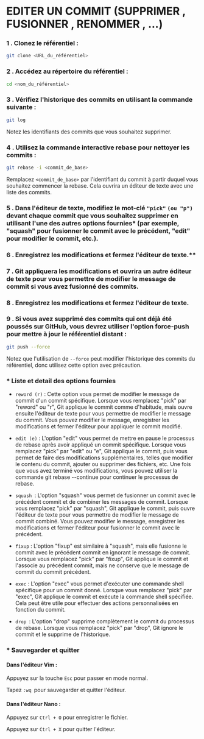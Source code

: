 # EDITER UN COMMIT (SUPPRIMER , FUSIONNER , RENOMMER , ...)

### 1 . Clonez le référentiel :

```bash
git clone <URL_du_référentiel>
```

### 2 . Accédez au répertoire du référentiel :

```bash
cd <nom_du_référentiel>
```

### 3 . Vérifiez l'historique des commits en utilisant la commande suivante :

```bash
git log
```
Notez les identifiants des commits que vous souhaitez supprimer.

### 4 . Utilisez la commande interactive rebase pour nettoyer les commits :

```bash
git rebase -i <commit_de_base>
```

Remplacez ``<commit_de_base>`` par l'identifiant du commit à partir duquel vous souhaitez commencer la rebase. Cela ouvrira un éditeur de texte avec une liste des commits.

### 5 . Dans l'éditeur de texte, modifiez le mot-clé ``"pick"`` ``(ou "p")`` devant chaque commit que vous souhaitez supprimer en utilisant l'une des autres options fournies* (par exemple, "squash" pour fusionner le commit avec le précédent, "edit" pour modifier le commit, etc.).

### 6 . Enregistrez les modifications et fermez l'éditeur de texte.**

### 7 . Git appliquera les modifications et ouvrira un autre éditeur de texte pour vous permettre de modifier le message de commit si vous avez fusionné des commits.

### 8 . Enregistrez les modifications et fermez l'éditeur de texte.

### 9 . Si vous avez supprimé des commits qui ont déjà été poussés sur GitHub, vous devrez utiliser l'option force-push pour mettre à jour le référentiel distant :

```bash
git push --force
```
Notez que l'utilisation de ``--force`` peut modifier l'historique des commits du référentiel, donc utilisez cette option avec précaution.

### * Liste et detail des options fournies 

- ``reword (r)`` : Cette option vous permet de modifier le message de commit d'un commit spécifique. Lorsque vous remplacez "pick" par "reword" ou "r", Git applique le commit comme d'habitude, mais ouvre ensuite l'éditeur de texte pour vous permettre de modifier le message du commit. Vous pouvez modifier le message, enregistrer les modifications et fermer l'éditeur pour appliquer le commit modifié.

- ``edit (e)`` : L'option "edit" vous permet de mettre en pause le processus de rebase après avoir appliqué un commit spécifique. Lorsque vous remplacez "pick" par "edit" ou "e", Git applique le commit, puis vous permet de faire des modifications supplémentaires, telles que modifier le contenu du commit, ajouter ou supprimer des fichiers, etc. Une fois que vous avez terminé vos modifications, vous pouvez utiliser la commande git rebase --continue pour continuer le processus de rebase.

- ``squash ``: L'option "squash" vous permet de fusionner un commit avec le précédent commit et de combiner les messages de commit. Lorsque vous remplacez "pick" par "squash", Git applique le commit, puis ouvre l'éditeur de texte pour vous permettre de modifier le message de commit combiné. Vous pouvez modifier le message, enregistrer les modifications et fermer l'éditeur pour fusionner le commit avec le précédent.

- ``fixup`` : L'option "fixup" est similaire à "squash", mais elle fusionne le commit avec le précédent commit en ignorant le message de commit. Lorsque vous remplacez "pick" par "fixup", Git applique le commit et l'associe au précédent commit, mais ne conserve que le message de commit du commit précédent.

- ``exec`` : L'option "exec" vous permet d'exécuter une commande shell spécifique pour un commit donné. Lorsque vous remplacez "pick" par "exec", Git applique le commit et exécute la commande shell spécifiée. Cela peut être utile pour effectuer des actions personnalisées en fonction du commit.

- ``drop ``: L'option "drop" supprime complètement le commit du processus de rebase. Lorsque vous remplacez "pick" par "drop", Git ignore le commit et le supprime de l'historique.

### * Sauvegarder et quitter 

#### Dans l'éditeur Vim :

Appuyez sur la touche ``Esc`` pour passer en mode normal.

Tapez ``:wq ``pour sauvegarder et quitter l'éditeur.

#### Dans l'éditeur Nano :

Appuyez sur ``Ctrl + O`` pour enregistrer le fichier.

Appuyez sur ``Ctrl + X`` pour quitter l'éditeur.
